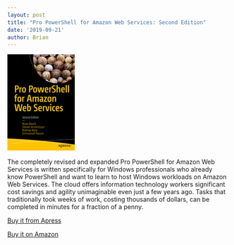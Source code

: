 ```yaml
---
layout: post
title: "Pro PowerShell for Amazon Web Services: Second Edition"
date: '2019-09-21'
author: Brian
---
```


![Book Cover](cover.jpg)

The completely revised and expanded Pro PowerShell for Amazon Web Services is written specifically for Windows professionals who already know PowerShell and want to learn to host Windows workloads on Amazon Web Services. The cloud offers information technology workers significant cost savings and agility unimaginable even just a few years ago. Tasks that traditionally took weeks of work, costing thousands of dollars, can be completed in minutes for a fraction of a penny.

[Buy it from Apress](https://www.apress.com/us/book/9781484248492)

[Buy it on Amazon](https://www.amazon.com/dp/B07Y7K4TMT)